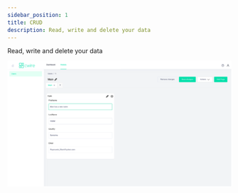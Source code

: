 ```yaml
---
sidebar_position: 1
title: CRUD
description: Read, write and delete your data
---
```


Read, write and delete your data

![CRUD Example Screenshot](/img/crud-example.png)